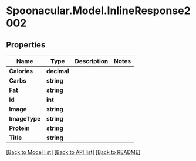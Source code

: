 # Spoonacular.Model.InlineResponse2002

## Properties

Name | Type | Description | Notes
------------ | ------------- | ------------- | -------------
**Calories** | **decimal** |  | 
**Carbs** | **string** |  | 
**Fat** | **string** |  | 
**Id** | **int** |  | 
**Image** | **string** |  | 
**ImageType** | **string** |  | 
**Protein** | **string** |  | 
**Title** | **string** |  | 

[[Back to Model list]](../README.md#documentation-for-models) [[Back to API list]](../README.md#documentation-for-api-endpoints) [[Back to README]](../README.md)

